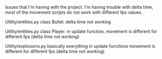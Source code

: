 Issues that I'm having with the project.
I'm having trouble with delta time, most of the movement scripts do not work with different fps values.

Utility/entities.py
	class Bullet:
		delta time not working

Utility/entities.py
	class Player:
		in update function, movement is different for different fps
		(delta time not working)


Utility/explosions.py
	basically everything
		in update functions
		movement is different for different fps
		(delta time not working)
